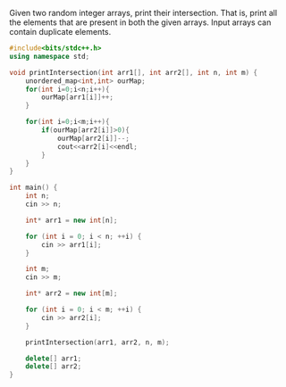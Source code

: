 Given two random integer arrays, print their intersection. 
That is, print all the elements that are present in both the given arrays.
Input arrays can contain duplicate elements.

```cpp
#include<bits/stdc++.h>
using namespace std;

void printIntersection(int arr1[], int arr2[], int n, int m) {
 	unordered_map<int,int> ourMap;
    for(int i=0;i<n;i++){
        ourMap[arr1[i]]++;
    }

    for(int i=0;i<m;i++){
        if(ourMap[arr2[i]]>0){
            ourMap[arr2[i]]--;
            cout<<arr2[i]<<endl;
        }
    }
}

int main() {
    int n;
    cin >> n;

    int* arr1 = new int[n];

    for (int i = 0; i < n; ++i) {
        cin >> arr1[i];
    }

    int m;
    cin >> m;

    int* arr2 = new int[m];

    for (int i = 0; i < m; ++i) {
        cin >> arr2[i];
    }

    printIntersection(arr1, arr2, n, m);

    delete[] arr1;
    delete[] arr2;
}
```
